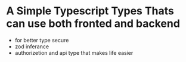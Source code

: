 # A Simple Typescript Types Thats can use both fronted and backend 
 - for better type secure
 - zod inferance 
 - authorizetion and api type that makes life easier   